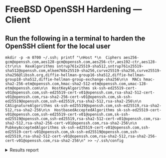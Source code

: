 # FreeBSD OpenSSH Hardening — Client

## Run the following in a terminal to harden the OpenSSH client for the local user

    mkdir -p -m 0700 ~/.ssh; printf "\nHost *\n  Ciphers aes256-gcm@openssh.com,aes128-gcm@openssh.com,aes256-ctr,aes192-ctr,aes128-ctr\n\n  KexAlgorithms sntrup761x25519-sha512,sntrup761x25519-sha512@openssh.com,mlkem768x25519-sha256,curve25519-sha256,curve25519-sha256@libssh.org,diffie-hellman-group16-sha512,diffie-hellman-group18-sha512,diffie-hellman-group-exchange-sha256\n\n  MACs hmac-sha2-256-etm@openssh.com,hmac-sha2-512-etm@openssh.com,umac-128-etm@openssh.com\n\n  HostKeyAlgorithms sk-ssh-ed25519-cert-v01@openssh.com,ssh-ed25519-cert-v01@openssh.com,rsa-sha2-512-cert-v01@openssh.com,rsa-sha2-256-cert-v01@openssh.com,sk-ssh-ed25519@openssh.com,ssh-ed25519,rsa-sha2-512,rsa-sha2-256\n\n  CASignatureAlgorithms sk-ssh-ed25519@openssh.com,ssh-ed25519,rsa-sha2-512,rsa-sha2-256\n\n  HostbasedAcceptedAlgorithms sk-ssh-ed25519-cert-v01@openssh.com,ssh-ed25519-cert-v01@openssh.com,sk-ssh-ed25519@openssh.com,ssh-ed25519,rsa-sha2-512-cert-v01@openssh.com,rsa-sha2-512,rsa-sha2-256-cert-v01@openssh.com,rsa-sha2-256\n\n  PubkeyAcceptedAlgorithms sk-ssh-ed25519-cert-v01@openssh.com,ssh-ed25519-cert-v01@openssh.com,sk-ssh-ed25519@openssh.com,ssh-ed25519,rsa-sha2-512-cert-v01@openssh.com,rsa-sha2-512,rsa-sha2-256-cert-v01@openssh.com,rsa-sha2-256\n" >> ~/.ssh/config

<details>
  <summary>Results report</summary>

```
# general
(gen) client IP: 127.0.0.1
(gen) banner: SSH-2.0-OpenSSH_9.9
(gen) software: OpenSSH 9.9
(gen) compression: enabled (zlib@openssh.com)

# key exchange algorithms
(kex) sntrup761x25519-sha512@openssh.com    -- [info] available since OpenSSH 8.5
                                            `- [info] default key exchange from OpenSSH 9.0 to 9.8
                                            `- [info] hybrid key exchange based on post-quantum resistant algorithm and proven conventional X25519 algorithm
(kex) curve25519-sha256                     -- [info] available since OpenSSH 7.4, Dropbear SSH 2018.76
                                            `- [info] default key exchange from OpenSSH 7.4 to 8.9
(kex) curve25519-sha256@libssh.org          -- [info] available since OpenSSH 6.4, Dropbear SSH 2013.62
                                            `- [info] default key exchange from OpenSSH 6.5 to 7.3
(kex) diffie-hellman-group16-sha512         -- [info] available since OpenSSH 7.3, Dropbear SSH 2016.73
(kex) diffie-hellman-group18-sha512         -- [info] available since OpenSSH 7.3
(kex) diffie-hellman-group-exchange-sha256  -- [info] available since OpenSSH 4.4
(kex) ext-info-c                            -- [info] available since OpenSSH 7.2
                                            `- [info] pseudo-algorithm that denotes the peer supports RFC8308 extensions
(kex) kex-strict-c-v00@openssh.com          -- [info] pseudo-algorithm that denotes the peer supports a stricter key exchange method as a counter-measure to the Terrapin attack (CVE-2023-48795)

# host-key algorithms
(key) sk-ssh-ed25519-cert-v01@openssh.com   -- [info] available since OpenSSH 8.2
(key) ssh-ed25519-cert-v01@openssh.com      -- [info] available since OpenSSH 6.5
(key) rsa-sha2-512-cert-v01@openssh.com     -- [info] available since OpenSSH 7.8
(key) rsa-sha2-256-cert-v01@openssh.com     -- [info] available since OpenSSH 7.8
(key) sk-ssh-ed25519@openssh.com            -- [info] available since OpenSSH 8.2
(key) ssh-ed25519                           -- [info] available since OpenSSH 6.5, Dropbear SSH 2020.79
(key) rsa-sha2-512                          -- [info] available since OpenSSH 7.2
(key) rsa-sha2-256                          -- [info] available since OpenSSH 7.2, Dropbear SSH 2020.79

# encryption algorithms (ciphers)
(enc) aes256-gcm@openssh.com                -- [info] available since OpenSSH 6.2
(enc) aes128-gcm@openssh.com                -- [info] available since OpenSSH 6.2
(enc) aes256-ctr                            -- [info] available since OpenSSH 3.7, Dropbear SSH 0.52
(enc) aes192-ctr                            -- [info] available since OpenSSH 3.7
(enc) aes128-ctr                            -- [info] available since OpenSSH 3.7, Dropbear SSH 0.52

# message authentication code algorithms
(mac) hmac-sha2-256-etm@openssh.com         -- [info] available since OpenSSH 6.2
(mac) hmac-sha2-512-etm@openssh.com         -- [info] available since OpenSSH 6.2
(mac) umac-128-etm@openssh.com              -- [info] available since OpenSSH 6.2
```
</details>
